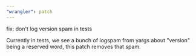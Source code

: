 ```yaml
---
"wrangler": patch
---
```


fix: don't log version spam in tests

Currently in tests, we see a bunch of logspam from yargs about "version" being a reserved word, this patch removes that spam.
